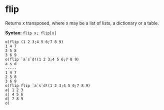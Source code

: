 # flip

Returns x transposed, where x may be a list of lists, a dictionary or a table.

**Syntax:** ```flip x; flip[x]```

```o
o)flip (1 2 3;4 5 6;7 8 9)
1 4 7
2 5 8
3 6 9
o)flip `a`s`d!(1 2 3;4 5 6;7 8 9)
a s d
-----
1 4 7
2 5 8
3 6 9
o)flip flip `a`s`d!(1 2 3;4 5 6;7 8 9)
a| 1 2 3
s| 4 5 6
d| 7 8 9
o)
```
